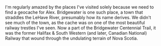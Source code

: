 I'm regularly amazed by the places I've visited solely because we need to find a geocache for Alex. Bridgewater is one such place, a town that straddles the LeHave River, presumably how its name derives. We didn't see much of the town, as the cache was on one of the most beautiful railway trestles I've seen. Now a part of the Bridgewater Centennial Trail, it was the former Halifax & South Western (and later, Canadian National) Railway that wound through the undulating terrain of Nova Scotia. 